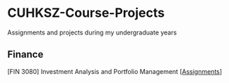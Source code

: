 # CUHKSZ-Course-Projects
Assignments and projects during my undergraduate years

## Finance
[FIN 3080] Investment Analysis and Portfolio Management [[Assignments](https://github.com/ZhimingMei/CUHKSZ-Course-Projects/tree/main/FIN%203080)]